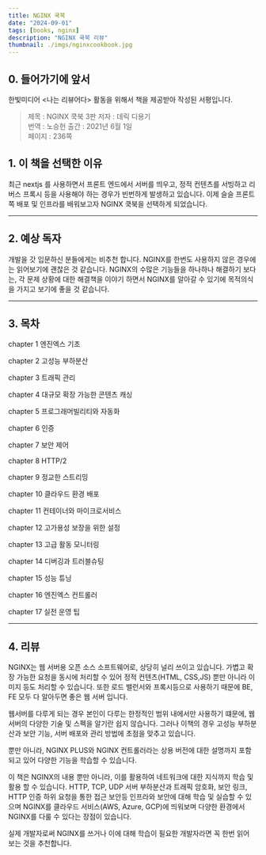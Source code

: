 ```yaml
---
title: NGINX 쿡북
date: "2024-09-01"
tags: [books, nginx]
description: "NGINX 쿡북 리뷰"
thumbnail: ./imgs/nginxcookbook.jpg
---
```


## 0. 들어가기에 앞서

한빛미디어 <나는 리뷰어다> 활동을 위해서 책을 제공받아 작성된 서평입니다.

> 제목 : NGINX 쿡북 3판
> 저자 : 데릭 디용기  
> 번역 : 노승헌
> 출간 : 2021년 6월 1일  
> 페이지 : 236쪽

## 1. 이 책을 선택한 이유

최근 nextjs 를 사용하면서 프론트 엔드에서 서버를 띄우고, 정적 컨텐츠를 서빙하고 리버스 프록시 등을 사용해야 하는 경우가 빈번하게 발생하고 있습니다. 이제 슬슬 프론트쪽 배포 및 인프라를 배워보고자 NGINX 쿡북을 선택하게 되었습니다.

---

## 2. 예상 독자

개발을 갓 입문하신 분들에게는 비추천 합니다. NGINX를 한번도 사용하지 않은 경우에는 읽어보기에 괜찮은 것 같습니다. NGINX의 수많은 기능들을 하나하나 해결하기 보다는, 각 문제 상황에 대한 해결책을 이야기 하면서 NGINX를 알아갈 수 있기에 목적의식을 가지고 보기에 좋을 것 같습니다.

---

## 3. 목차

chapter 1 엔진엑스 기초

chapter 2 고성능 부하분산

chapter 3 트래픽 관리

chapter 4 대규모 확장 가능한 콘텐츠 캐싱

chapter 5 프로그래머빌리티와 자동화

chapter 6 인증

chapter 7 보안 제어

chapter 8 HTTP/2

chapter 9 정교한 스트리밍

chapter 10 클라우드 환경 배포

chapter 11 컨테이너와 마이크로서비스

chapter 12 고가용성 보장을 위한 설정

chapter 13 고급 활동 모니터링

chapter 14 디버깅과 트러블슈팅

chapter 15 성능 튜닝

chapter 16 엔진엑스 컨트롤러

chapter 17 실전 운영 팁

---

## 4. 리뷰

NGINX는 웹 서버용 오픈 소스 소프트웨어로, 상당히 널리 쓰이고 있습니다. 가볍고 확장 가능한 요청을 동시에 처리할 수 있어 정적 컨텐츠(HTML, CSS,JS) 뿐만 아니라 이미지 등도 처리할 수 있습니다. 또한 로드 밸런서와 프록시등으로 사용하기 때문에 BE, FE 모두 다 알아두면 좋은 웹 서버 입니다.

웹서버를 다루게 되는 경우 본인이 다루는 한정적인 범위 내에서만 사용하기 떄문에, 웹서버의 다양한 기술 및 스펙을 알기란 쉽지 않습니다. 그러나 이책의 경우 고성능 부하분산과 보안 기능, 서버 배포와 관리 방법에 초점을 맞추고 있습니다. 

뿐만 아니라, NGINX PLUS와 NGINX 컨트롤러라는 상용 버전에 대한 설명까지 포함되고 있어 다양한 기능을 학습할 수 있습니다.

이 책은 NGINX의 내용 뿐만 아니라, 이를 활용하여 네트워크에 대한 지식까지 학습 및 활용 할 수 있습니다. HTTP, TCP, UDP 서버 부하분산과 트래픽 암호화, 보안 링크, HTTP 인증 하위 요청을 통한 접근 보안등 인프라와 보안에 대해 학습 및 실습할 수 있으며 NGINX를 클라우드 서비스(AWS, Azure, GCP)에 띄워보며 다양한 환경에서 NGINX를 다룰 수 있다는 장점이 있습니다.

실제 개발자로써 NGINX를 쓰거나 이에 대해 학습이 필요한 개발자라면 꼭 한번 읽어 보는 것을 추천합니다.

